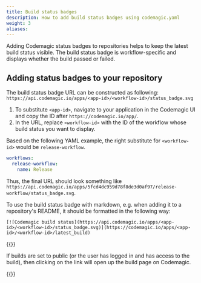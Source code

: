 ```yaml
---
title: Build status badges
description: How to add build status badges using codemagic.yaml
weight: 3
aliases:
---
```


Adding Codemagic status badges to repositories helps to keep the latest build status visible. The build status badge is workflow-specific and displays whether the build passed or failed. 

## Adding status badges to your repository

The build status badge URL can be constructed as following: `https://api.codemagic.io/apps/<app-id>/<workflow-id>/status_badge.svg`

1. To substitute `<app-id>`, navigate to your application in the Codemagic UI and copy the ID after `https://codemagic.io/app/`.
2. In the URL, replace `<workflow-id>` with the ID of the workflow whose build status you want to display.

Based on the following YAML example, the right substitute for `<workflow-id>` would be `release-workflow`.
```yaml
workflows:
  release-workflow:
    name: Release
```

Thus, the final URL should look something like `https://api.codemagic.io/apps/5fcd4dc959d78f8de3d0af97/release-workflow/status_badge.svg`.

To use the build status badge with markdown, e.g. when adding it to a repository's README, it should be formatted in the following way:
```
[![Codemagic build status](https://api.codemagic.io/apps/<app-id>/<workflow-id>/status_badge.svg)](https://codemagic.io/apps/<app-id>/<workflow-id>/latest_build)
```

{{<notebox>}}

If builds are set to public (or the user has logged in and has access to the build), then clicking on the link will open up the build page on Codemagic.

{{</notebox>}}
